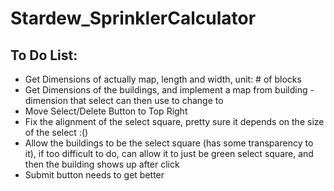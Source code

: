 # Stardew_SprinklerCalculator

## To Do List:
- Get Dimensions of actually map, length and width, unit: # of blocks
- Get Dimensions of the buildings, and implement a map from building - dimension that select can then use to change to
- Move Select/Delete Button to Top Right
- Fix the alignment of the select square, pretty sure it depends on the size of the select :()
- Allow the buildings to be the select square (has some transparency to it), if too difficult to do, can allow it to just be green select square, and then the building shows up after click
- Submit button needs to get better
